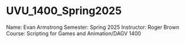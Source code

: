 # UVU_1400_Spring2025
Name: Evan Armstrong
Semester: Spring 2025
Instructor: Roger Brown
Course: Scripting for Games and Animation/DAGV 1400
